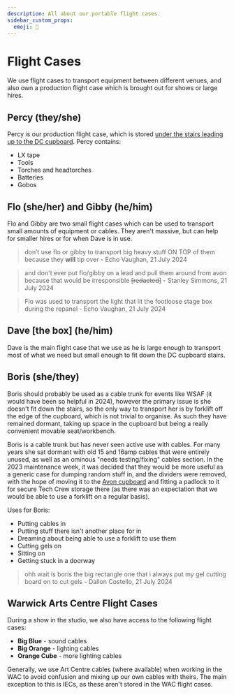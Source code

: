 ```yaml
---
description: All about our portable flight cases.
sidebar_custom_props:
  emoji: 🚋
---
```

# Flight Cases

We use flight cases to transport equipment between different venues, and also own a production flight case which is
brought out for shows or large hires.

## Percy (they/she)

Percy is our production flight case, which is stored
[under the stairs leading up to the DC cupboard](wiki/01-tech-crew/03-storage.md#the-under-stairs-cupboard). Percy contains:

* LX tape
* Tools
* Torches and headtorches
* Batteries
* Gobos

## Flo (she/her) and Gibby (he/him)
Flo and Gibby are two small flight cases which can be used to transport small amounts of equipment or cables. They
aren't massive, but can help for smaller hires or for when Dave is in use.

> don’t use flo or gibby to transport big heavy stuff ON TOP of them because they **will** tip over - Echo Vaughan, 21
> July 2024

> and don't ever put flo/gibby on a lead and pull them around from avon because that would be irresponsible
> ~~[redacted]~~ - Stanley Simmons, 21 July 2024

> Flo was used to transport the light that lit the footloose stage box during the repanel - Echo Vaughan, 21 July 2024

## Dave [the box] (he/him)
Dave is the main flight case that we use as he is large enough to transport most of what we need but small enough to
fit down the DC cupboard stairs.

## Boris (she/they)

Boris should probably be used as a cable trunk for events like WSAF (it would have been so helpful in 2024), however the
primary issue is she doesn't fit down the stairs, so the only way to transport her is by forklift off the edge of the
cupboard, which is not trivial to organise. As such they have remained dormant, taking up space in the cupboard but
being a really convenient movable seat/workbench.

Boris is a cable trunk but has never seen active use with cables. For many years she sat dormant with old 15 and 16amp
cables that were entirely unused, as well as an ominous "needs testing/fixing" cables section. In the 2023 maintenance
week, it was decided that they would be more useful as a generic case for dumping random stuff in, and the dividers were
removed, with the hope of moving it to the [Avon cupboard](wiki/01-tech-crew/03-storage.md#the-avon-cupboard) and
fitting a padlock to it for secure Tech Crew storage there (as there was an expectation that we would be able to use a
forklift on a regular basis).

Uses for Boris:

* Putting cables in
* Putting stuff there isn't another place for in
* Dreaming about being able to use a forklift to use them
* Cutting gels on
* Sitting on
* Getting stuck in a doorway

> ohh wait is boris the big rectangle one that i always put my gel cutting board on to cut gels - Dallon Costello,
> 21 July 2024

## Warwick Arts Centre Flight Cases

During a show in the studio, we also have access to the following flight cases:

* **Big Blue** - sound cables
* **Big Orange** - lighting cables
* **Orange Cube** - more lighting cables

Generally, we use Art Centre cables (where available) when working in the WAC to avoid confusion and mixing up our own 
cables with theirs. The main exception to this is IECs, as these aren't stored in the WAC flight cases.
